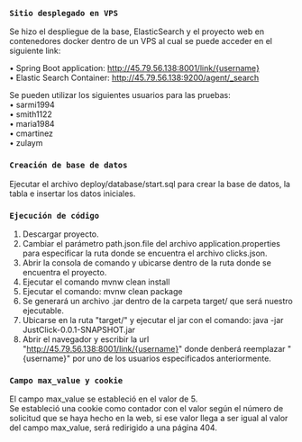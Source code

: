 
### `Sitio desplegado en VPS`
Se hizo el despliegue de la base, ElasticSearch y el proyecto web en contenedores docker dentro de un
VPS al cual se puede acceder en el siguiente link: <br />

•	Spring Boot application: http://45.79.56.138:8001/link/{username} <br />
•	Elastic Search Container: http://45.79.56.138:9200/agent/_search <br />


Se pueden utilizar los siguientes usuarios para las pruebas: <br />
•	sarmi1994 <br />
•	smith1122 <br />
•	maria1984 <br />
•	cmartinez <br />
•	zulaym <br />


### `Creación de base de datos`

Ejecutar el archivo deploy/database/start.sql para crear la base de datos, la tabla e insertar los datos iniciales. <br />

### `Ejecución de código`
1. Descargar proyecto.
2. Cambiar el parámetro path.json.file del archivo application.properties para especificar la ruta donde se encuentra el archivo clicks.json.
3. Abrir la consola de comando y ubicarse dentro de la ruta donde se encuentra el proyecto.
4. Ejecutar el comando mvnw clean install
5. Ejecutar el comando: mvnw clean package
6. Se generará un archivo .jar dentro de la carpeta target/ que será nuestro ejecutable.
7. Ubicarse en la ruta "target/" y ejecutar el jar con el comando: java -jar JustClick-0.0.1-SNAPSHOT.jar
8. Abrir el navegador y escribir la url "http://45.79.56.138:8001/link/{username}" donde denberá reemplazar "{username}" por uno de los usuarios especificados anteriormente.



### `Campo max_value y cookie`
El campo max_value se estableció en el valor de 5. <br />
Se estableció una cookie como contador con el valor según el número de solicitud que se haya hecho en la web, si ese valor llega a ser igual al valor del campo max_value, será redirigido a una página 404.





